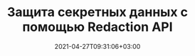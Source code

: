 ---
############################# Static ############################
layout: "product"
date: 2021-04-27T09:31:06+03:00
draft: false

product: "Redaction"
product_tag: "redaction"
platform: ".NET"
platform_tag: "net"

############################# Head ############################
head_title: "API редактирования C# .NET | Скрыть личный текст из изображений PDF Word Excel"
head_description: "API редактирования документов для .NET. Редактируйте, скрывайте или удаляйте конфиденциальное содержимое из PDF, Microsoft Word, Excel, презентаций и растровых изображений.."

############################# Header ############################
title: "Защита секретных данных с помощью Redaction API"
description: "Редактировать, скрывать или удалять конфиденциальное содержимое и метаданные из документов, листов, презентаций, файлов PDF и растровых изображений с помощью .NET API."
button:
    enable: true

############################# SubMenu ############################
submenu:
    enable: true
    
    left:
        img_alt: "GroupDocs.Redaction for .NET"
        image: "/border/groupdocs-redaction-net.svg"
        product: "GroupDocs.Redaction"
        platform: ".NET"

    middle:
        button:
            # button loop
            - link: "#overview"
              text: "Обзор"

            # button loop
            - link: "#features"
              text: "Функции"

            # button loop
            - link: "#support"
              text: "Support"

            # button loop
            - link: "https://products.groupdocs.app/redaction"
              text: "Live Demo"

            # button loop
            - link: "https://purchase.groupdocs.com/pricing/redaction/net"
              text: "Pricing"

    right:
        link_download: "https://downloads.groupdocs.com/redaction"
        link_learn: "https://docs.groupdocs.com/redaction/net/"
        link_buy: "https://purchase.groupdocs.com"

############################# Обзор ############################
overview:
    enable: true
    content: |
      GroupDocs.Redaction для .NET — это библиотека API, которая помогает удалять конфиденциальные и секретные данные из файлов различных форматов, таких как Microsoft Word, Excel, PowerPoint и PDF. Единый независимый от формата интерфейс нашего Redaction API поддерживает редактирование различных типов, например редактирование текста, редактирование метаданных, редактирование аннотаций и редактирование табличных документов. GroupDocs.Redaction for .NET API также позволяет редактировать файлы, защищенные паролем. Вы можете сохранить документ в исходном формате, а также создать очищенный PDF-документ с растровыми изображениями исходных страниц.
    tabs:
      enable: true
      
      ## TAB ONE ##
      tab_one:
        description: |
          Ниже приведен обзор GroupDocs.Redaction для .NET:
      
        right:
          enable: true
          icon: "fab fa-html5"
          title: "Обзор"
          content: |
            * Редактировать текст
            * Редактировать метаданные
            * Редактировать аннотацию
            * Редактировать табличный документ
            * Редактировать защищенные файлы
            * Настройка
      
      ## TAB TWO ##
      tab_two:
        description: |
          GroupDocs.Redaction для .NET поддерживает следующие [форматы файлов документов](https://docs.groupdocs.com/redaction/net/supported-document-formats/):

        right:
          enable: true
          table:
            # table loop
            - title: "Редактировать текст, Metadata & Comments"
              content: |
                * **Word**: DOC, DOCX, DOT, ODT, DOTX, DOCM, DOTM, RTF
                * **Excel**: XLS, XLSX, XLT, XLTX, XLSM, XLTM, CSV
                * **PowerPoint**: PPT, PPTX, PPS, PPSX, POTX, PPTM, PPSM, POTM
                * **Фиксированный макет**: PDF
                * **Растровые изображения**: JPG, BMP, PNG, GIF, TIFF

      ## TAB THREE ##
      tab_three:
        description: |
          GroupDocs.Redaction for .NET поддерживает следующие Операционные системы & Менеджер пакетовs:
        
        left:
          enable: true
          table:
            # table loop
            - icon: "fab fa-windows"
              title: "Операционные системы"
              content: |
                * Рабочий стол Windows
                * Windows-сервер
                * Windows Azure
                * линукс

            # table loop
            - icon: "fas fa-code"
              title: "Поддерживаемые платформы"
              content: |
                * .NET Framework 2.0 или выше
                * .NET Стандарт 2.0
                * .NET Core 2.0

        right:
          enable: true
          table:
            # table loop
            - icon: "fas fa-box"
              title: "Менеджер пакетов"
              content: |
                * NuGet

            # table loop
            - icon: "fas fa-tools"
              title: "Среды разработки"
              content: |
                * Microsoft Visual Studio
                * Xamarin.Android
                * Xamarin.IOS
                * Xamarin.Mac
                * МоноДевелопмент

############################# Функции ############################
features:
    enable: true
    title: "GroupDocs.Redaction for .NET Функции"

    feature:
      # feature loop
      - icon: "fas fa-copy"
        content: "Выполнять поиск с учетом регистра для точного редактирования фразы"

      # feature loop
      - icon: "fas fa-eye"
        content: "Используйте цветовую рамку, чтобы скрыть отредактированный текст вместо замены строки"

      # feature loop
      - icon: "fas fa-bolt"
        content: "Найдите и отредактируйте любой текст, используя поиск по регулярным выражениям"
      
      # feature loop
      - icon: "fas fa-file-powerpoint"
        content: "Отфильтровать всю или любую комбинацию секретной информации метаданных документа"

      # feature loop
      - icon: "fas fa-code"
        content: "Быстрое удаление полной информации метаданных определенного документа"

      # feature loop
      - icon: "fas fa-cloud"
        content: "Установите область редактирования для определенного рабочего листа и/или столбца в Excel."

      # feature loop
      - icon: "fas fa-remove-format"
        content: "Удалить все или определенные комментарии и другие аннотации из документа"

      # feature loop
      - icon: "fas fa-comment-slash"
        content: "Поиск и удаление конфиденциальных данных из текста аннотации"

      # feature loop
      - icon: "fas fa-location-arrow"
        content: "Возможность работать с собственными форматами и редакциями"

      # feature loop
      - icon: "fas fa-border-all"
        content: "Поддержка форматов растровых изображений и редактирования областей изображения."

      # feature loop
      - icon: "fas fa-wrench"
        content: "Укажите набор правил редактирования (политики) в файле XML"

      # feature loop
      - icon: "fas fa-columns"
        content: "Укажите диапазон страниц и уровень соответствия PDF при преобразовании в PDF"

      # feature loop
      - icon: "fas fa-file-word"
        content: "Edit or Delete Метаданные EXIF from Image Files"

      # feature loop
      - icon: "fas fa-envelope"
        content: "Редактируйте встроенные изображения в документах PDF, Word и презентациях"

      # feature loop
      - icon: "fas fa-print"
        content: "Сохранение политики редактирования в виде XML-файла"

    больше_функций:
      # more_feature_loop
      - title: "Редактируйте свои секретные данные с легкостью и контролем"
        content: |
          GroupDocs.Redaction для .NET API предоставляет вам полный контроль над тем, как вы хотите скрыть или удалить важную секретную информацию из поддерживаемого документа. Использовать наш Redaction API довольно просто и понятно.

          В следующем примере мы загружаем поддерживаемый документ, редактируем любой текст, сопоставляя «2 цифры, пробел или ничего, 2 цифры, снова пробел и 6 цифр» (например, 12 34 567890) с синим полем, используя C#. Как только это будет сделано, он сохранит документ в исходном формате, переименовав его с добавленным суффиксом «_Redacted»:

          ```cs
          using (Redactor redactor = new Redactor("sample.docx"))
          {
            // Применить редактирование
            redactor.Apply(new RegexRedaction("\\d{2}\\s*\\d{2}[^\\d]*\\d{6}", new ReplacementOptions(System.Drawing.Color.Blue)));
            redactor.Save();
          }
          ```

############################# Support ############################
support:
    enable: true

############################# Solutions ############################
solutions:
    enable: true
    title: "GroupDocs.Redaction предлагает API для просмотра документов для других популярных сред разработки."

    solution:
        # solution loop
        - img_alt: "GroupDocs.Redaction for Java"
          image: "/border/groupdocs-redaction-java.svg"
          product: "GroupDocs.Redaction"
          platform: "Java"
          link: "/redaction/java/"

############################# Back to top ###############################
back_to_top:
  enable: true
---